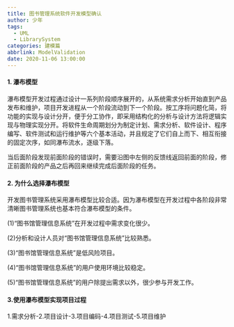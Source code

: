 ```yaml
---
title: 图书管理系统软件开发模型确认
author: 少年
tags:
  - UML
  - LibrarySystem
categories: 建模篇
abbrlink: ModelValidation
date: 2020-11-06 13:00:00
---
```


#### **1.** **瀑布模型**

瀑布模型开发过程通过设计一系列阶段顺序展开的，从系统需求分析开始直到产品发布和维护，项目开发进程从一个阶段流动到下一个阶段。按工序将问题化简，将功能的实现与设计分开，便于分工协作，即采用结构化的分析与设计方法将逻辑实现与物理实现分开。将软件生命周期划分为制定计划、需求分析、软件设计、程序编写、软件测试和运行维护等六个基本活动，并且规定了它们自上而下、相互衔接的固定次序，如同瀑布流水，逐级下落。

当后面阶段发现前面阶段的错误时，需要沿图中左侧的反馈线返回前面的阶段，修正前面阶段的产品之后再回来继续完成后面阶段的任务。

#### **2.** **为什么选择瀑布模型**

开发图书管理系统采用瀑布模型比较合适。因为瀑布模型在开发过程中各阶段非常清晰图书管理系统也基本符合瀑布模型的条件。

(1)“图书馆管理信息系统”在开发过程中需求变化很少。

(2)分析和设计人员对“图书馆管理信息系统”比较熟悉。

(3)“图书馆管理信息系统”是低风险项目。

(4)“图书馆管理信息系统”的用户使用环境比较稳定。

(5)“图书馆管理信息系统”的用户除提出需求以外，很少参与开发工作。

#### **3.使用瀑布模型实现项目过程**

1.需求分析-2.项目设计-3.项目编码-4.项目测试-5.项目维护

 